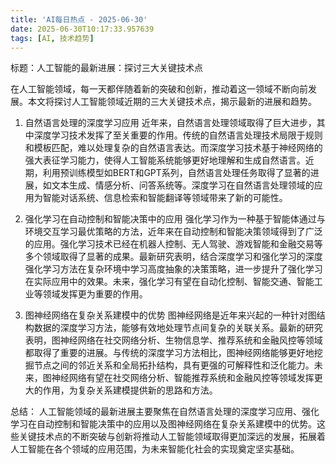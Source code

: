 ```yaml
---
title: 'AI每日热点 - 2025-06-30'
date: 2025-06-30T10:17:33.957639
tags: [AI, 技术趋势]
---
```


标题：人工智能的最新进展：探讨三大关键技术点

在人工智能领域，每一天都伴随着新的突破和创新，推动着这一领域不断向前发展。本文将探讨人工智能领域近期的三大关键技术点，揭示最新的进展和趋势。

1. 自然语言处理的深度学习应用
近年来，自然语言处理领域取得了巨大进步，其中深度学习技术发挥了至关重要的作用。传统的自然语言处理技术局限于规则和模板匹配，难以处理复杂的自然语言表达。而深度学习技术基于神经网络的强大表征学习能力，使得人工智能系统能够更好地理解和生成自然语言。近期，利用预训练模型如BERT和GPT系列，自然语言处理任务取得了显著的进展，如文本生成、情感分析、问答系统等。深度学习在自然语言处理领域的应用为智能对话系统、信息检索和智能翻译等领域带来了新的可能性。

2. 强化学习在自动控制和智能决策中的应用
强化学习作为一种基于智能体通过与环境交互学习最优策略的方法，近年来在自动控制和智能决策领域得到了广泛的应用。强化学习技术已经在机器人控制、无人驾驶、游戏智能和金融交易等多个领域取得了显著的成果。最新研究表明，结合深度学习和强化学习的深度强化学习方法在复杂环境中学习高度抽象的决策策略，进一步提升了强化学习在实际应用中的效果。未来，强化学习有望在自动化控制、智能交通、智能工业等领域发挥更为重要的作用。

3. 图神经网络在复杂关系建模中的优势
图神经网络是近年来兴起的一种针对图结构数据的深度学习方法，能够有效地处理节点间复杂的关联关系。最新的研究表明，图神经网络在社交网络分析、生物信息学、推荐系统和金融风控等领域都取得了重要的进展。与传统的深度学习方法相比，图神经网络能够更好地挖掘节点之间的邻近关系和全局拓扑结构，具有更强的可解释性和泛化能力。未来，图神经网络有望在社交网络分析、智能推荐系统和金融风控等领域发挥更大的作用，为复杂关系建模提供新的思路和方法。

总结：
人工智能领域的最新进展主要聚焦在自然语言处理的深度学习应用、强化学习在自动控制和智能决策中的应用以及图神经网络在复杂关系建模中的优势。这些关键技术点的不断突破与创新将推动人工智能领域取得更加深远的发展，拓展着人工智能在各个领域的应用范围，为未来智能化社会的实现奠定坚实基础。
